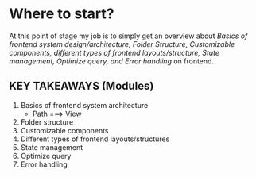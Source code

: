 # Where to start?

At this point of stage my job is to simply get an overview about _Basics of frontend system design/architecture, Folder Structure, Customizable components, different types of frontend layouts/structure, State management, Optimize query, and Error handling_ on frontend.

## KEY TAKEAWAYS (Modules)

1. Basics of frontend system architecture
   - Path ===> [View](<./Module-01(Architecture)/Lecture-01.md>)
2. Folder structure
3. Customizable components
4. Different types of frontend layouts/structures
5. State management
6. Optimize query
7. Error handling
